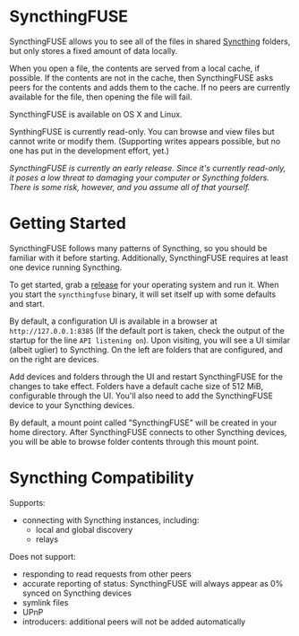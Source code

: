 SyncthingFUSE
=============

SyncthingFUSE allows you to see all of the files in shared [Syncthing](https://syncthing.net) folders, but only stores a fixed amount of data locally.

When you open a file, the contents are served from a local cache, if possible. If the contents are not in the cache, then SyncthingFUSE asks peers for the contents and adds them to the cache. If no peers are currently available for the file, then opening the file will fail.

SyncthingFUSE is available on OS X and Linux.

SynthingFUSE is currently read-only. You can browse and view files but cannot write or modify them. (Supporting writes appears possible, but no one has put in the development effort, yet.)

_SyncthingFUSE is currently an early release. Since it's currently read-only, it poses a low threat to damaging your computer or Syncthing folders. There is some risk, however, and you assume all of that yourself._

Getting Started
===============

SyncthingFUSE follows many patterns of Syncthing, so you should be familiar with it before starting. Additionally, SyncthingFUSE requires at least one device running Syncthing.

To get started, grab a [release](https://github.com/burkemw3/syncthingfuse/releases) for your operating system and run it. When you start the `syncthingfuse` binary, it will set itself up with some defaults and start.

By default, a configuration UI is available in a browser at `http://127.0.0.1:8385` (If the default port is taken, check the output of the startup for the line `API listening on`). Upon visiting, you will see a UI similar (albeit uglier) to Syncthing. On the left are folders that are configured, and on the right are devices.

Add devices and folders through the UI and restart SyncthingFUSE for the changes to take effect. Folders have a default cache size of 512 MiB, configurable through the UI. You'll also need to add the SyncthingFUSE device to your Syncthing devices.

By default, a mount point called "SyncthingFUSE" will be created in your home directory. After SyncthingFUSE connects to other Syncthing devices, you will be able to browse folder contents through this mount point.

Syncthing Compatibility
=======================

Supports:

- connecting with Syncthing instances, including:
  - local and global discovery
  - relays

Does not support:

- responding to read requests from other peers
- accurate reporting of status: SyncthingFUSE will always appear as 0% synced on Syncthing devices
- symlink files
- UPnP
- introducers: additional peers will not be added automatically

